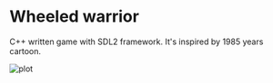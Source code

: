 # Wheeled warrior

C++ written game with SDL2 framework. It's inspired by 1985 years cartoon.

![plot](./markdown_utils/cartoon_logo.png)
